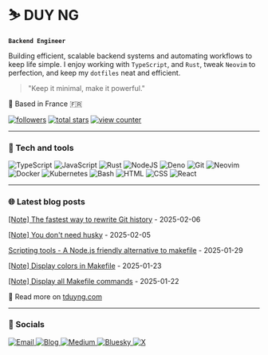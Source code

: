# ⛷ DUY NG

**`Backend Engineer`**

Building efficient, scalable backend systems and automating workflows to keep life simple. I enjoy working with `TypeScript`, and `Rust`,
tweak `Neovim` to perfection, and keep my `dotfiles` neat and efficient.

> "Keep it minimal, make it powerful."

📍 Based in France 🇫🇷

<p align="left">
  <a href="https://github.com/tduyng?tab=followers">
      <img alt="followers" title="Follow me on Github" src="https://custom-icon-badges.demolab.com/github/followers/tduyng?color=236ad3&labelColor=1155ba&style=for-the-badge&logo=person-add&label=Follow&logoColor=white"/></a>
  <a href="https://github.com/tduyng?tab=repositories&sort=stargazers">
      <img alt="total stars" title="Total stars on GitHub" src="https://custom-icon-badges.demolab.com/github/stars/tduyng?color=55960c&style=for-the-badge&labelColor=488207&logo=star"/></a>
  <a href="https://komarev.com/ghpvc/?username=tduyng&color=green&style=for-the-badge">
      <img alt="view counter" title="Github profile view counter" src="https://komarev.com/ghpvc/?username=tduyng&color=green&style=for-the-badge"/></a>
</p>

---

### 🧰 Tech and tools

<p align="left">
    <img alt="TypeScript" title="Typescript" src="https://img.shields.io/badge/TS-3178C6?style=for-the-badge&logo=typescript&logoColor=white"/>
    <img alt="JavaScript" title="Javascript" src="https://img.shields.io/badge/JS-F7DF1E?style=for-the-badge&logo=javascript&logoColor=black"/>
    <img alt="Rust" title="Rust" src="https://img.shields.io/badge/Rust-464647?style=for-the-badge&logo=rust&logoColor=white"/>
    <img alt="NodeJS" title="Node.js" src="https://img.shields.io/badge/Node-339933?style=for-the-badge&logo=node.js&logoColor=white"/>
    <img alt="Deno" title="Deno" src="https://img.shields.io/badge/Deno-464647?style=for-the-badge&logo=deno&logoColor=white"/>
    <img alt="Git" title="Bun" src="https://img.shields.io/badge/Git-F05032?style=for-the-badge&logo=git&logoColor=white"/>
    <img alt="Neovim" title="Neovim" src="https://img.shields.io/badge/Nvim-57A143?style=for-the-badge&logo=neovim&logoColor=white"/>
    <img alt="Docker" title="Docker" src="https://img.shields.io/badge/Docker-2496ED?style=for-the-badge&logo=docker&logoColor=white"/>
    <img alt="Kubernetes" title="Kubernetes" src="https://img.shields.io/badge/K8s-326CE5?style=for-the-badge&logo=kubernetes&logoColor=white"/>
    <img alt="Bash" title="Bash" src="https://img.shields.io/badge/Bash-4EAA25?style=for-the-badge&logo=gnu-bash&logoColor=white"/>
    <img alt="HTML" title="HTML" src="https://img.shields.io/badge/HTML-E34F26?style=for-the-badge&logo=html5&logoColor=white"/>
    <img alt="CSS" title="CSS" src="https://img.shields.io/badge/CSS-1572B6?style=for-the-badge&logo=css3&logoColor=white"/>
    <img alt="React" title="React" src="https://img.shields.io/badge/React-61DAFB?style=for-the-badge&logo=react&logoColor=black"/>
</p>
<hr/>

### 🌐 Latest blog posts

<!-- blog start -->

[[Note] The fastest way to rewrite Git history](https://tduyng.com/notes/git-filter-repo/) - 2025-02-06

[[Note] You don't need husky](https://tduyng.com/notes/husky-alternative/) - 2025-02-05

[Scripting tools - A Node.js friendly alternative to makefile](https://tduyng.com/blog/scripting-tools/) - 2025-01-29

[[Note] Display colors in Makefile](https://tduyng.com/notes/display-colors-makefile/) - 2025-01-23

[[Note] Display all Makefile commands](https://tduyng.com/notes/make-display-helper/) - 2025-01-22

<!-- blog end -->

📖 Read more on [tduyng.com](https://tduyng.com)

---

### 👀 Socials

<p align="left">
  <a href="mailto:hi@tduyng.com">
    <img alt="Email" title="Email" src="https://img.shields.io/badge/Email-D14836?style=for-the-badge&logo=gmail&logoColor=white"/>
  </a>
  <a href="https://tduyng.com">
    <img alt="Blog" title="Blog" src="https://img.shields.io/badge/Blog-21759B?style=for-the-badge&logo=rss&logoColor=white"/>
  </a>
  <a href="https://medium.com/@tduyng">
    <img alt="Medium" title="Medium" src="https://img.shields.io/badge/Medium-464647?style=for-the-badge&logo=medium&logoColor=white"/>
  </a>
  <a href="https://bsky.app/profile/tduyng.bsky.social">
    <img alt="Bluesky" title="Bluesky" src="https://img.shields.io/badge/Bluesky-0085FF?style=for-the-badge&logo=bluesky&logoColor=white"/>
  </a>
  <a href="https://twitter.com/tduyng">
    <img alt="X" title="X" src="https://img.shields.io/badge/X-464647?style=for-the-badge&logo=x&logoColor=white"/>
  </a>
</p>

<!-- ### 📊 Stats -->

<!-- ![tduyng's GitHub stats](https://github-readme-stats.vercel.app/api?username=tduyng&show_icons=true&theme=tokyonight) -->

<!-- <img src="metrics.svg" alt="Metrics" /> -->
